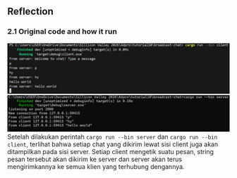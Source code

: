 ## Reflection

### 2.1 Original code and how it run
![alt text](broadcastchat_client.jpg)
![alt text](broadcastchat_server.jpg) <br>
Setelah dilakukan perintah `cargo run --bin server` dan `cargo run --bin client`, terlihat bahwa setiap chat yang dikirim lewat sisi client juga akan ditampilkan pada sisi server. Setiap client mengetik suatu pesan, string pesan tersebut akan dikirim ke server dan server akan terus mengirimkannya ke semua klien yang terhubung dengannya.